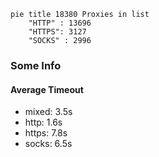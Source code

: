 
```mermaid
pie title 18380 Proxies in list
    "HTTP" : 13696
    "HTTPS": 3127
    "SOCKS" : 2996
```

### Some Info
#### Average Timeout

- mixed: 3.5s
- http: 1.6s
- https: 7.8s
- socks: 6.5s